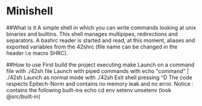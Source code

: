 # Minishell


##What is it
A simple shell in which you can write commands looking at unix binaries and builtins. This shell manages multipipes, redirections and separators. A bashrc reader is started and read, at this moment, aliases and exported variables from the 42shrc (file name can be changed in the header i.e macro SHRC).

##How to use
First build the project executing make
Launch on a command file with ./42sh file
Launch with piped commands with echo "command" | ./42sh
Launch as normal mode with ./42sh
Exit shell pressing ^D
The code respects Epitech-Norm and contains no memory leak and no error.
Notice : contains the following built-ins echo cd env setenv unsetenv (look @src/built-in)
